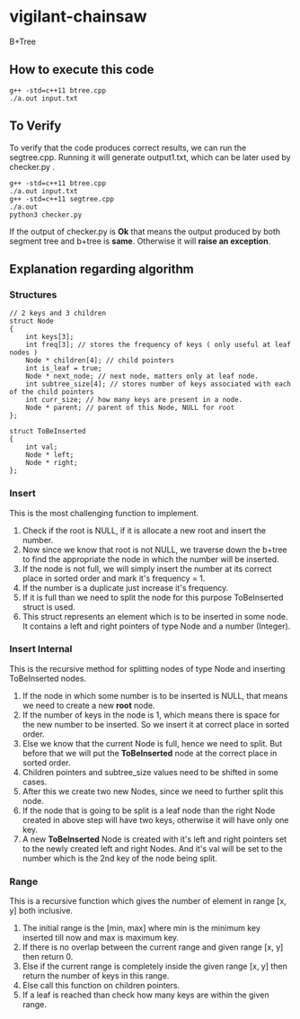 # vigilant-chainsaw
B+Tree

## How to execute this code
```
g++ -std=c++11 btree.cpp
./a.out input.txt
```

## To Verify
To verify that the code produces correct results, we can run the segtree.cpp.
Running it will generate output1.txt, which can be later used by checker.py .
```
g++ -std=c++11 btree.cpp
./a.out input.txt
g++ -std=c++11 segtree.cpp
./a.out
python3 checker.py
```
If the output of checker.py is **Ok** that means the output produced by both segment
tree and b+tree is **same**. Otherwise it will **raise an exception**.

## Explanation regarding algorithm
### Structures
```
// 2 keys and 3 children
struct Node
{
	int keys[3];
	int freq[3]; // stores the frequency of keys ( only useful at leaf nodes )
	Node * children[4]; // child pointers
	int is_leaf = true;
	Node * next_node; // next node, matters only at leaf node.
	int subtree_size[4]; // stores number of keys associated with each of the child pointers
	int curr_size; // how many keys are present in a node.
	Node * parent; // parent of this Node, NULL for root
};

struct ToBeInserted
{
	int val;
	Node * left;
	Node * right;
};
```
### Insert
This is the most challenging function to implement.
1. Check if the root is NULL, if it is allocate a new root and insert the
   number.
2. Now since we know that root is not NULL, we traverse down the b+tree to find
   the appropriate the node in which the number will be inserted.
3. If the node is not full, we will simply insert the number at its correct
   place in sorted order and mark it's frequency = 1.
4. If the number is a duplicate just increase it's frequency.
5. If it is full than we need to split the node for this purpose ToBeInserted
   struct is used.
6. This struct represents an element which is to be inserted in some node. It
   contains a left and right pointers of type Node and a number (Integer).


### Insert Internal
This is the recursive method for splitting nodes of type Node and inserting ToBeInserted
nodes.
1. If the node in which some number is to be inserted is NULL, that means we
   need to create a new **root** node.
2. If the number of keys in the node is 1, which means there is space for the
   new number to be inserted. So we insert it at correct place in sorted order.
3. Else we know that the current Node is full, hence we need to split. But
   before that we will put the **ToBeInserted** node at the correct place in
   sorted order.
4. Children pointers and subtree_size values need to be shifted in some cases.
5. After this we create two new Nodes, since we need to further split this node.
6. If the node that is going to be split is a leaf node than the right Node
   created in above step will have two keys, otherwise it will have only one
   key. 
7. A new **ToBeInserted** Node is created with it's left and right pointers set
   to the newly created left and right Nodes. And it's val will be set to the
   number which is the 2nd key of the node being split.


### Range
This is a recursive function which gives the number of element in range [x, y]
both inclusive.
1. The initial range is the [min, max] where min is the minimum key inserted
   till now and max is maximum key.
2. If there is no overlap between the current range and given range [x, y] then
   return 0.
3. Else if the current range is completely inside the given range [x, y] then
   return the number of keys in this range.
4. Else call this function on children pointers.
5. If a leaf is reached than check how many keys are within the given range.
